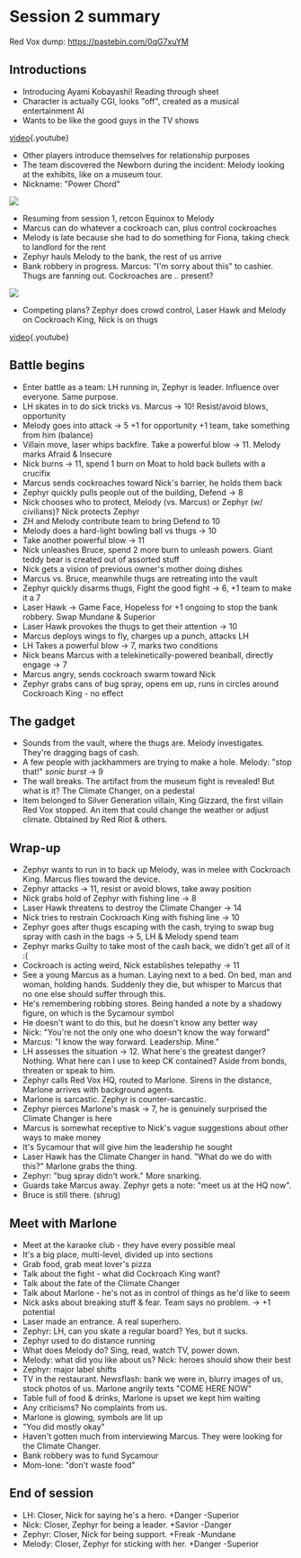 <!-- TITLE: Session 2 -->
<!-- SUBTITLE: A quick summary of Session 2 -->

# Session 2 summary
Red Vox dump: https://pastebin.com/0qG7xuYM

## Introductions

* Introducing Ayami Kobayashi! Reading through sheet
* Character is actually CGI, looks "off", created as a musical entertainment AI
* Wants to be like the good guys in the TV shows

[video](https://www.youtube.com/watch?v=dhYaX01NOfA){.youtube}

* Other players introduce themselves for relationship purposes
* The team discovered the Newborn during the incident: Melody looking at the exhibits, like on a museum tour.
* Nickname: "Power Chord"

![](https://cdn.discordapp.com/attachments/568962590844387354/576911286152069140/lishenna.jpg)

* Resuming from session 1, retcon Equinox to Melody
* Marcus can do whatever a cockroach can, plus control cockroaches
* Melody is late because she had to do something for Fiona, taking check to landlord for the rent
* Zephyr hauls Melody to the bank, the rest of us arrive
* Bank robbery in progress. Marcus: "I'm sorry about this" to cashier. Thugs are fanning out. Cockroaches are .. present?

![](https://cdn.discordapp.com/attachments/572184988272033792/576914204733472788/SPOILER_insectlord.jpg)

* Competing plans? Zephyr does crowd control, Laser Hawk and Melody on Cockroach King, Nick is on thugs

[video](https://www.youtube.com/watch?v=zFuMpYTyRjw){.youtube}

## Battle begins

* Enter battle as a team: LH running in, Zephyr is leader. Influence over everyone. Same purpose.
* LH skates in to do sick tricks vs. Marcus -> 10! Resist/avoid blows, opportunity
* Melody goes into attack -> 5 +1 for opportunity +1 team, take something from him (balance)
* Villain move, laser whips backfire. Take a powerful blow -> 11. Melody marks Afraid & Insecure
* Nick burns -> 11, spend 1 burn on Moat to hold back bullets with a crucifix
* Marcus sends cockroaches toward Nick's barrier, he holds them back
* Zephyr quickly pulls people out of the building, Defend -> 8
* Nick chooses who to protect, Melody (vs. Marcus) or Zephyr (w/ civilians)? Nick protects Zephyr
* ZH and Melody contribute team to bring Defend to 10
* Melody does a hard-light bowling ball vs thugs -> 10
* Take another powerful blow -> 11
* Nick unleashes Bruce, spend 2 more burn to unleash powers. Giant teddy bear is created out of assorted stuff
* Nick gets a vision of previous owner's mother doing dishes
* Marcus vs. Bruce, meanwhile thugs are retreating into the vault
* Zephyr quickly disarms thugs, Fight the good fight -> 6, +1 team to make it a 7
* Laser Hawk -> Game Face, Hopeless for +1 ongoing to stop the bank robbery. Swap Mundane & Superior
* Laser Hawk provokes the thugs to get their attention -> 10
* Marcus deploys wings to fly, charges up a punch, attacks LH
* LH Takes a powerful blow -> 7, marks two conditions
* Nick beans Marcus with a telekinetically-powered beanball, directly engage -> 7
* Marcus angry, sends cockroach swarm toward Nick
* Zephyr grabs cans of bug spray, opens em up, runs in circles around Cockroach King - no effect

## The gadget

* Sounds from the vault, where the thugs are. Melody investigates. They're dragging bags of cash.
* A few people with jackhammers are trying to make a hole. Melody: "stop that!" *sonic burst* -> 9
* The wall breaks. The artifact from the museum fight is revealed! But what is it? The Climate Changer, on a pedestal
* Item belonged to Silver Generation villain, King Gizzard, the first villain Red Vox stopped. An item that could change the weather or adjust climate. Obtained by Red Riot & others.

## Wrap-up

* Zephyr wants to run in to back up Melody, was in melee with Cockroach King. Marcus flies toward the device.
* Zephyr attacks -> 11, resist or avoid blows, take away position
* Nick grabs hold of Zephyr with fishing line -> 8
* Laser Hawk threatens to destroy the Climate Changer -> 14
* Nick tries to restrain Cockroach King with fishing line -> 10
* Zephyr goes after thugs escaping with the cash, trying to swap bug spray with cash in the bags -> 5, LH & Melody spend team
* Zephyr marks Guilty to take most of the cash back, we didn't get all of it :(
* Cockroach is acting weird, Nick establishes telepathy -> 11
* See a young Marcus as a human. Laying next to a bed. On bed, man and woman, holding hands. Suddenly they die, but whisper to Marcus that no one else should suffer through this.
* He's remembering robbing stores. Being handed a note by a shadowy figure, on which is the Sycamour symbol
* He doesn't want to do this, but he doesn't know any better way
* Nick: "You're not the only one who doesn't know the way forward"
* Marcus: "I know the way forward. Leadership. Mine."
* LH assesses the situation -> 12. What here's the greatest danger? Nothing. What here can I use to keep CK contained? Aside from bonds, threaten or speak to him.
* Zephyr calls Red Vox HQ, routed to Marlone. Sirens in the distance, Marlone arrives with background agents.
* Marlone is sarcastic. Zephyr is counter-sarcastic.
* Zephyr pierces Marlone's mask -> 7, he is genuinely surprised the Climate Changer is here
* Marcus is somewhat receptive to Nick's vague suggestions about other ways to make money
* It's Sycamour that will give him the leadership he sought
* Laser Hawk has the Climate Changer in hand. "What do we do with this?" Marlone grabs the thing.
* Zephyr: "bug spray didn't work." More snarking.
* Guards take Marcus away. Zephyr gets a note: "meet us at the HQ now".
* Bruce is still there. (shrug)

## Meet with Marlone

* Meet at the karaoke club - they have every possible meal
* It's a big place, multi-level, divided up into sections
* Grab food, grab meat lover's pizza
* Talk about the fight - what did Cockroach King want?
* Talk about the fate of the Climate Changer
* Talk about Marlone - he's not as in control of things as he'd like to seem
* Nick asks about breaking stuff & fear. Team says no problem. -> +1 potential
* Laser made an entrance. A real superhero.
* Zephyr: LH, can you skate a regular board? Yes, but it sucks.
* Zephyr used to do distance running
* What does Melody do? Sing, read, watch TV, power down.
* Melody: what did you like about us? Nick: heroes should show their best
* Zephyr: major label shifts
* TV in the restaurant. Newsflash: bank we were in, blurry images of us, stock photos of us. Marlone angrily texts "COME HERE NOW"
* Table full of food & drinks, Marlone is upset we kept him waiting
* Any criticisms? No complaints from us.
* Marlone is glowing, symbols are lit up
* "You did mostly okay"
* Haven't gotten much from interviewing Marcus. They were looking for the Climate Changer.
* Bank robbery was to fund Sycamour
* Mom-lone: "don't waste food"

## End of session

* LH: Closer, Nick for saying he's a hero. +Danger -Superior
* Nick: Closer, Zephyr for being a leader. +Savior -Danger
* Zephyr: Closer, Nick for being support. +Freak -Mundane
* Melody: Closer, Zephyr for sticking with her. +Danger -Superior
